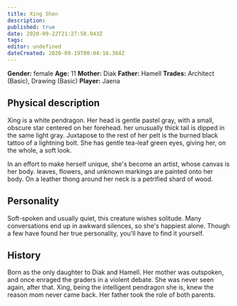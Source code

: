 ```yaml
---
title: Xing Shen
description: 
published: true
date: 2020-09-22T21:27:58.943Z
tags: 
editor: undefined
dateCreated: 2020-09-19T00:04:16.364Z
---
```


**Gender:** female
**Age:** 11
**Mother:** Diak
**Father:** Hamell
**Trades:** Architect (Basic), Drawing (Basic)
**Player:** Jaena

## Physical description

Xing is a white pendragon. Her head is gentle pastel gray, with a small, obscure star centered on her forehead. her unusually thick tail is dipped in the same light gray. Juxtapose to the rest of her pelt is the burned black tattoo of a lightning bolt. She has gentle tea-leaf green eyes, giving her, on the whole, a soft look. 

In an effort to make herself unique, she's become an artist, whose canvas is her body. leaves, flowers, and unknown markings are painted onto her body. On a leather thong around her neck is a petrified shard of wood.

## Personality

Soft-spoken and usually quiet, this creature wishes solitude. Many conversations end up in awkward silences, so she's happiest alone. Though a few have found her true personality, you'll have to find it yourself. 

## History

Born as the only daughter to Diak and Hamell. Her mother was outspoken, and once enraged the graders in a violent debate. She was never seen again, after that. Xing, being the intelligent pendragon she is, knew the reason mom never came back. Her father took the role of both parents.